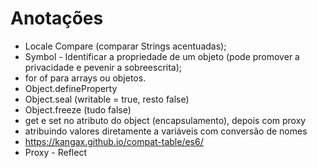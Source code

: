# Anotações

* Locale Compare (comparar Strings acentuadas);
* Symbol - Identificar a propriedade de um objeto (pode promover a privacidade e pevenir a sobreescrita);
* for of para arrays ou objetos.
* Object.defineProperty
* Object.seal (writable = true, resto false)
* Object.freeze (tudo false)
* get e set no atributo do object (encapsulamento), depois com proxy
* atribuindo valores diretamente a variáveis com conversão de nomes
* https://kangax.github.io/compat-table/es6/
* Proxy - Reflect
